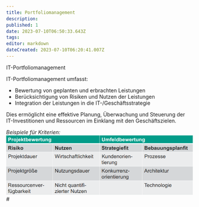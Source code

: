 ```yaml
---
title: Portfoliomanagement
description: 
published: 1
date: 2023-07-10T06:50:33.643Z
tags: 
editor: markdown
dateCreated: 2023-07-10T06:20:41.007Z
---
```


IT-Portfoliomanagement

IT-Portfoliomanagement umfasst:

- Bewertung von geplanten und erbrachten Leistungen
- Berücksichtigung von Risiken und Nutzen der Leistungen
- Integration der Leistungen in die IT-/Geschäftsstrategie

Dies ermöglicht eine effektive Planung, Überwachung und Steuerung der IT-Investitionen und Ressourcen im Einklang mit den Geschäftszielen.

_Beispiele für Kriterien:_
![screenshot_2023-07-10_084841.png](/fom/semester-4/it-management/screenshot_2023-07-10_084841.png)# 